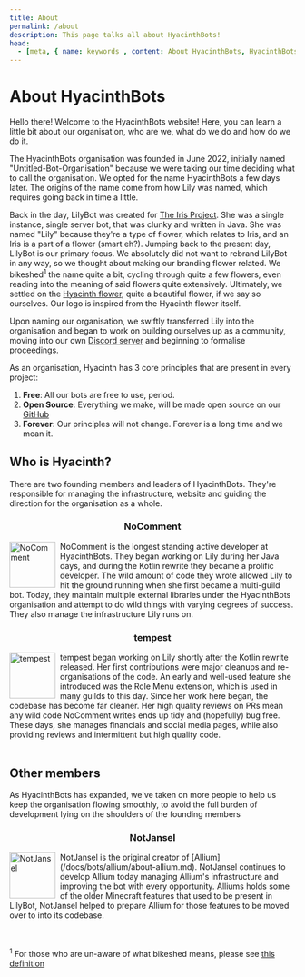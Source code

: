 ```yaml
---
title: About
permalink: /about
description: This page talks all about HyacinthBots!
head:
  - [meta, { name: keywords , content: About HyacinthBots, HyacinthBots, Hyacinth}]
---
```

# About HyacinthBots

Hello there! Welcome to the HyacinthBots website! Here, you can learn a little bit about our organisation, who are we,
what do we do and how do we do it.

The HyacinthBots organisation was founded in June 2022, initially named "Untitled-Bot-Organisation" because we were 
taking our time deciding what to call the organisation. We opted for the name HyacinthBots a few days later. The origins of the
name come from how Lily was named, which requires going back in time a little.

Back in the day, LilyBot was created for [The Iris Project](https://irisshaders.net). She was a single instance, single
server bot, that was clunky and written in Java. She was named "Lily" because they're a type of flower, which relates 
to Iris, and an Iris is a part of a flower (smart eh?). Jumping back to the present day, LilyBot is our primary focus.
We absolutely did not want to rebrand LilyBot in any way, so we thought about making our branding flower related. We 
bikeshed<sup>1</sup> the name quite a bit, cycling through quite a few flowers, even reading into the meaning of said
flowers quite extensively. Ultimately, we settled on the [Hyacinth flower](https://www.google.co.uk/search?q=hyacinth&hl=en&tbm=isch&source=hp&biw=1440&bih=725&ei=_2rEY5DpOZiQ8gLstY_4DA&iflsig=AK50M_UAAAAAY8R5EPjsfhByheYmxAFVFuQg7inuk6_5&ved=0ahUKEwjQ5L_Nvcr8AhUYiFwKHezaA88Q4dUDCAY&uact=5&oq=hyacinth&gs_lcp=CgNpbWcQAzIICAAQgAQQsQMyCAgAEIAEELEDMgsIABCABBCxAxCDATIFCAAQgAQyBQgAEIAEMgUIABCABDIFCAAQgAQyBQgAEIAEMgUIABCABDIFCAAQgARQtAdY-Q1g3Q9oAHAAeACAAUGIAZADkgEBOJgBAKABAaoBC2d3cy13aXotaW1nsAEA&sclient=img),
quite a beautiful flower, if we say so ourselves. Our logo is inspired from the Hyacinth flower itself.

Upon naming our organisation, we swiftly transferred Lily into the organisation and began to work on building ourselves 
up as a community, moving into our own [Discord server](https://discord.gg/hy2329fcTZ) and beginning to formalise proceedings.

As an organisation, Hyacinth has 3 core principles that are present in every project:
1. **Free**: All our bots are free to use, period.
2. **Open Source**: Everything we make, will be made open source on our [GitHub](https://github.com/HyacinthBots)
3. **Forever**: Our principles will not change. Forever is a long time and we mean it.


## Who is Hyacinth?
There are two founding members and leaders of HyacinthBots. They're responsible for managing the infrastructure, website
and guiding the direction for the organisation as a whole.

### <p style="text-align: center;">NoComment</p>
<img style="display: block; float: left; padding-right: 8px" src="https://avatars.githubusercontent.com/u/67918617?s=400&u=262ad547624351d96fb2c400baee1a6c060625eb&v=4" alt="NoComment" width="81"/>
NoComment is the longest standing active developer at HyacinthBots. They began working on Lily during her Java days, and
during the Kotlin rewrite they became a prolific developer. The wild amount of code they wrote allowed Lily to hit the 
ground running when she first became a multi-guild bot. Today, they maintain multiple external libraries under the 
HyacinthBots organisation and attempt to do wild things with varying degrees of success. They also manage the 
infrastructure Lily runs on.
<br>

### <p style="text-align: center;">tempest</p>
<img style="display: block; float: left; padding-right: 8px" src="https://avatars.githubusercontent.com/u/66021850?v=4" alt="tempest" width=81/>
tempest began working on Lily shortly after the Kotlin rewrite released. Her first contributions were major 
cleanups and re-organisations of the code. An early and well-used feature she introduced was the Role Menu extension, which is used in many guilds to this day. Since her work here began, the codebase has become far cleaner. Her high quality reviews on PRs mean any wild code NoComment writes ends up tidy and (hopefully) bug free. These days, she manages financials and social media pages, while also 
providing reviews and intermittent but high quality code.
<br>
<br>

## Other members
As HyacinthBots has expanded, we've taken on more people to help us keep the organisation flowing smoothly, to avoid the
full burden of development lying on the shoulders of the founding members

### <p style="text-align: center;">NotJansel</p>
<img style="display: block; float: left; padding-right: 8px" src="https://avatars.githubusercontent.com/u/73423410?v=4" alt="NotJansel" width=81>
NotJansel is the original creator of [Allium](/docs/bots/allium/about-allium.md). NotJansel continues to develop Allium today
managing Allium's infrastructure and improving the bot with every opportunity. Alliums holds some of the older Minecraft 
features that used to be present in LilyBot, NotJansel helped to prepare Allium for those features to be moved over to
into its codebase.
<br>
<br>
<br>


<sup>1</sup> For those who are un-aware of what bikeshed means, please see 
[this definition](https://www.urbandictionary.com/define.php?term=bikeshed)
